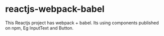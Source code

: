 # reactjs-webpack-babel
This Reactjs project has webpack + babel. Its using components published on npm, Eg InputText and Button.
